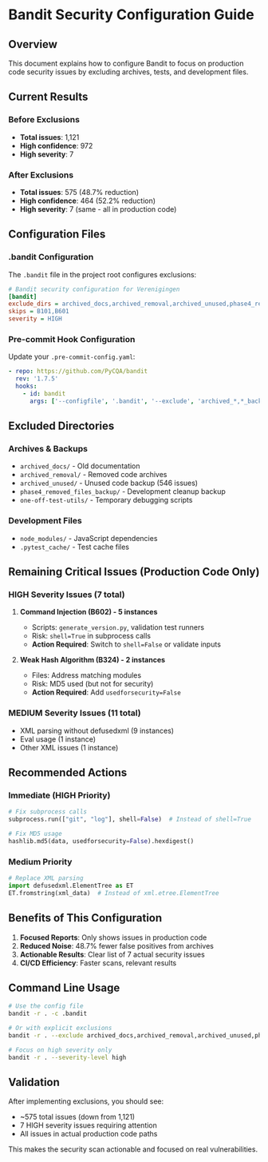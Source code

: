 # Bandit Security Configuration Guide

## Overview
This document explains how to configure Bandit to focus on production code security issues by excluding archives, tests, and development files.

## Current Results

### Before Exclusions
- **Total issues**: 1,121
- **High confidence**: 972
- **High severity**: 7

### After Exclusions
- **Total issues**: 575 (48.7% reduction)
- **High confidence**: 464 (52.2% reduction)
- **High severity**: 7 (same - all in production code)

## Configuration Files

### .bandit Configuration
The `.bandit` file in the project root configures exclusions:

```ini
# Bandit security configuration for Verenigingen
[bandit]
exclude_dirs = archived_docs,archived_removal,archived_unused,phase4_removed_files_backup,one-off-test-utils,node_modules,.pytest_cache
skips = B101,B601
severity = HIGH
```

### Pre-commit Hook Configuration
Update your `.pre-commit-config.yaml`:

```yaml
- repo: https://github.com/PyCQA/bandit
  rev: '1.7.5'
  hooks:
    - id: bandit
      args: ['--configfile', '.bandit', '--exclude', 'archived_*,*_backup*,test_*,*_test.py']
```

## Excluded Directories

### Archives & Backups
- `archived_docs/` - Old documentation
- `archived_removal/` - Removed code archives
- `archived_unused/` - Unused code backup (546 issues)
- `phase4_removed_files_backup/` - Development cleanup backup
- `one-off-test-utils/` - Temporary debugging scripts

### Development Files
- `node_modules/` - JavaScript dependencies
- `.pytest_cache/` - Test cache files

## Remaining Critical Issues (Production Code Only)

### HIGH Severity Issues (7 total)

1. **Command Injection (B602) - 5 instances**
   - Scripts: `generate_version.py`, validation test runners
   - Risk: `shell=True` in subprocess calls
   - **Action Required**: Switch to `shell=False` or validate inputs

2. **Weak Hash Algorithm (B324) - 2 instances**
   - Files: Address matching modules
   - Risk: MD5 used (but not for security)
   - **Action Required**: Add `usedforsecurity=False`

### MEDIUM Severity Issues (11 total)
- XML parsing without defusedxml (9 instances)
- Eval usage (1 instance)
- Other XML issues (1 instance)

## Recommended Actions

### Immediate (HIGH Priority)
```python
# Fix subprocess calls
subprocess.run(["git", "log"], shell=False)  # Instead of shell=True

# Fix MD5 usage
hashlib.md5(data, usedforsecurity=False).hexdigest()
```

### Medium Priority
```python
# Replace XML parsing
import defusedxml.ElementTree as ET
ET.fromstring(xml_data)  # Instead of xml.etree.ElementTree
```

## Benefits of This Configuration

1. **Focused Reports**: Only shows issues in production code
2. **Reduced Noise**: 48.7% fewer false positives from archives
3. **Actionable Results**: Clear list of 7 actual security issues
4. **CI/CD Efficiency**: Faster scans, relevant results

## Command Line Usage

```bash
# Use the config file
bandit -r . -c .bandit

# Or with explicit exclusions
bandit -r . --exclude archived_docs,archived_removal,archived_unused,phase4_removed_files_backup,one-off-test-utils

# Focus on high severity only
bandit -r . --severity-level high
```

## Validation

After implementing exclusions, you should see:
- ~575 total issues (down from 1,121)
- 7 HIGH severity issues requiring attention
- All issues in actual production code paths

This makes the security scan actionable and focused on real vulnerabilities.
